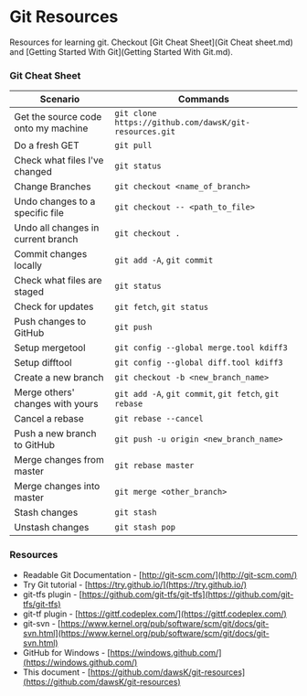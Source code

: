 # Git Resources

Resources for learning git. Checkout [Git Cheat Sheet](Git Cheat sheet.md) and 
[Getting Started With Git](Getting Started With Git.md).

### Git Cheat Sheet ###

| Scenario                              | Commands
|---------------------------------------|---------------------------------------------------------------
| Get the source code onto my machine   | `git clone https://github.com/dawsK/git-resources.git`
| Do a fresh GET                        | `git pull`
| Check what files I've changed         | `git status`
| Change Branches                       | `git checkout <name_of_branch>`
| Undo changes to a specific file       | `git checkout -- <path_to_file>`
| Undo all changes in current branch    | `git checkout .`
| Commit changes locally                | `git add -A`, `git commit`
| Check what files are staged           | `git status`
| Check for updates                     | `git fetch`, `git status`
| Push changes to GitHub                | `git push`
| Setup mergetool                       | `git config --global merge.tool kdiff3`
| Setup difftool                        | `git config --global diff.tool kdiff3`
| Create a new branch                   | `git checkout -b <new_branch_name>`
| Merge others' changes with yours      | `git add -A`, `git commit`, `git fetch`, `git rebase`
| Cancel a rebase                       | `git rebase --cancel`
| Push a new branch to GitHub           | `git push -u origin <new_branch_name>`
| Merge changes from master             | `git rebase master`
| Merge changes into master             | `git merge <other_branch>`
| Stash changes                         | `git stash`
| Unstash changes                       | `git stash pop`

### Resources ###

 * Readable Git Documentation - [http://git-scm.com/](http://git-scm.com/)
 * Try Git tutorial - [https://try.github.io/](https://try.github.io/)
 * git-tfs plugin - [https://github.com/git-tfs/git-tfs](https://github.com/git-tfs/git-tfs)
 * git-tf plugin - [https://gittf.codeplex.com/](https://gittf.codeplex.com/)
 * git-svn - [https://www.kernel.org/pub/software/scm/git/docs/git-svn.html](https://www.kernel.org/pub/software/scm/git/docs/git-svn.html)
 * GitHub for Windows - [https://windows.github.com/](https://windows.github.com/)
 * This document - [https://github.com/dawsK/git-resources](https://github.com/dawsK/git-resources)
